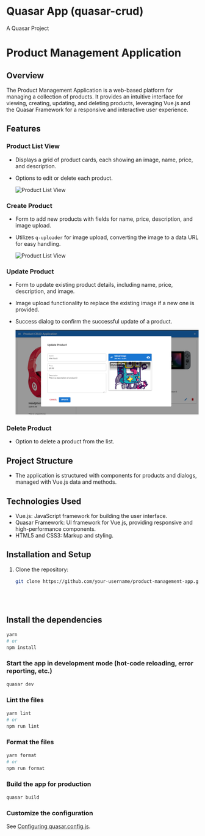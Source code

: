 # Quasar App (quasar-crud)

A Quasar Project

# Product Management Application

## Overview
The Product Management Application is a web-based platform for managing a collection of products. It provides an intuitive interface for viewing, creating, updating, and deleting products, leveraging Vue.js and the Quasar Framework for a responsive and interactive user experience.

## Features

### Product List View
- Displays a grid of product cards, each showing an image, name, price, and description.
- Options to edit or delete each product.

  ![Product List View](assets/product-list-view.png)

### Create Product
- Form to add new products with fields for name, price, description, and image upload.
- Utilizes `q-uploader` for image upload, converting the image to a data URL for easy handling.

  ![Product List View](assets/create-product-view.png)

### Update Product
- Form to update existing product details, including name, price, description, and image.
- Image upload functionality to replace the existing image if a new one is provided.
- Success dialog to confirm the successful update of a product.

  ![Product List View](assets/update-product-view.png)

### Delete Product
- Option to delete a product from the list.

## Project Structure
- The application is structured with components for products and dialogs, managed with Vue.js data and methods.

## Technologies Used
- Vue.js: JavaScript framework for building the user interface.
- Quasar Framework: UI framework for Vue.js, providing responsive and high-performance components.
- HTML5 and CSS3: Markup and styling.

## Installation and Setup
1. Clone the repository:
   ```sh
   git clone https://github.com/your-username/product-management-app.git





## Install the dependencies
```bash
yarn
# or
npm install
```

### Start the app in development mode (hot-code reloading, error reporting, etc.)
```bash
quasar dev
```


### Lint the files
```bash
yarn lint
# or
npm run lint
```


### Format the files
```bash
yarn format
# or
npm run format
```



### Build the app for production
```bash
quasar build
```

### Customize the configuration
See [Configuring quasar.config.js](https://v2.quasar.dev/quasar-cli-vite/quasar-config-js).
